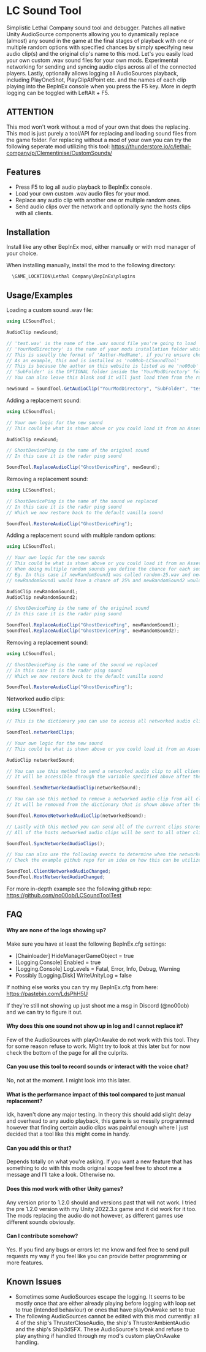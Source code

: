 # LC Sound Tool
Simplistic Lethal Company sound tool and debugger. Patches all native Unity AudioSource components allowing you to dynamically replace (almost) any sound in the game at the final stages of playback with one or multiple random options with specified chances by simply specifying new audio clip(s) and the original clip's name to this mod. Let's you easily load your own custom .wav sound files for your own mods. Experimental networking for sending and syncing audio clips across all of the connected players. Lastly, optionally allows logging all AudioSources playback, including PlayOneShot, PlayClipAtPoint etc. and the names of each clip playing into the BepInEx console when you press the F5 key. More in depth logging can be toggled with LeftAlt + F5.

## ATTENTION
This mod won't work without a mod of your own that does the replacing. This mod is just purely a tool/API for replacing and loading sound files from the game folder. For replacing without a mod of your own you can try the following seperate mod utilizing this tool: https://thunderstore.io/c/lethal-company/p/Clementinise/CustomSounds/

## Features

- Press F5 to log all audio playback to BepInEx console.
- Load your own custom .wav audio files for your mod.
- Replace any audio clip with another one or multiple random ones.
- Send audio clips over the network and optionally sync the hosts clips with all clients.

## Installation

Install like any other BepInEx mod, either manually or with mod manager of your choice.

When installing manually, install the mod to the following directory:

```
  \GAME_LOCATION\Lethal Company\BepInEx\plugins
```
    
## Usage/Examples

Loading a custom sound .wav file:
```csharp
using LCSoundTool;

AudioClip newSound;

// 'test.wav' is the name of the .wav sound file you're going to load 
// 'YourModDirectory' is the name of your mods installation folder which mod managers create
// This is usually the format of 'Author-ModName', if you're unsure check how your mod manager installs mods
// As an example, this mod is installed as 'no00ob-LCSoundTool'
// This is because the author on this website is listed as me 'no00ob' and my mod is called 'LCSoundTool' here
// 'SubFolder' is the OPTIONAL folder inside the 'YourModDirectory' folder where the mod will try to load the sound files from
// You can also leave this blank and it will just load them from the root where your mod's DLL file is also located.

newSound = SoundTool.GetAudioClip("YourModDirectory", "SubFolder", "test.wav");
```
Adding a replacement sound:
```csharp
using LCSoundTool;

// Your own logic for the new sound
// This could be what is shown above or you could load it from an AssetBundle

AudioClip newSound;

// GhostDevicePing is the name of the original sound
// In this case it is the radar ping sound

SoundTool.ReplaceAudioClip("GhostDevicePing", newSound); 
```
Removing a replacement sound:
```csharp
using LCSoundTool;

// GhostDevicePing is the name of the sound we replaced 
// In this case it is the radar ping sound
// Which we now restore back to the default vanilla sound

SoundTool.RestoreAudioClip("GhostDevicePing");
```
Adding a replacement sound with multiple random options:
```csharp
using LCSoundTool;

// Your own logic for the new sounds
// This could be what is shown above or you could load it from an AssetBundle
// When doing multiple random sounds you define the chance for each sound at the end of the .wav files name.
// Eg. In this case if newRandomSound1 was called random-25.wav and newRandomSound2 was called random-75.wav
// newRandomSound1 would have a chance of 25% and newRandomSound2 would have a chance of 75%

AudioClip newRandomSound1;
AudioClip newRandomSound2;

// GhostDevicePing is the name of the original sound
// In this case it is the radar ping sound

SoundTool.ReplaceAudioClip("GhostDevicePing", newRandomSound1);
SoundTool.ReplaceAudioClip("GhostDevicePing", newRandomSound2); 
```
Removing a replacement sound:
```csharp
using LCSoundTool;

// GhostDevicePing is the name of the sound we replaced 
// In this case it is the radar ping sound
// Which we now restore back to the default vanilla sound

SoundTool.RestoreAudioClip("GhostDevicePing");
```
Networked audio clips:
```csharp
using LCSoundTool;

// This is the dictionary you can use to access all networked audio clips.

SoundTool.networkedClips;

// Your own logic for the new sound
// This could be what is shown above or you could load it from an AssetBundle

AudioClip networkedSound;

// You can use this method to send a networked audio clip to all clients that have LCSoundTool installed.
// It will be accessible through the variable specified above after the clients receive it.

SoundTool.SendNetworkedAudioClip(networkedSound);

// You can use this method to remove a networked audio clip from all clients that have LCSoundTool installed.
// It will be removed from the dictionary that is shown above after the clients receive the request for removal.

SoundTool.RemoveNetworkedAudioClip(networkedSound);

// Lastly with this method you can send all of the current clips stored in networkedClips dictionary to all clients.
// All of the hosts networked audio clips will be sent to all other clients that have LCSoundTool installed.

SoundTool.SyncNetworkedAudioClips();

// You can also use the following events to determine when the networkedClips dictionary has changed. 
// Check the example github repo for an idea on how this can be utilized.

SoundTool.ClientNetworkedAudioChanged;
SoundTool.HostNetworkedAudioChanged;
```

For more in-depth example see the following github repo: https://github.com/no00ob/LCSoundToolTest
## FAQ

#### Why are none of the logs showing up?

Make sure you have at least the following BepInEx.cfg settings:
- [Chainloader] HideManagerGameObject = true
- [Logging.Console] Enabled = true
- [Logging.Console] LogLevels = Fatal, Error, Info, Debug, Warning
- Possibly [Logging.Disk] WriteUnityLog = false

If nothing else works you can try my BepInEx.cfg from here: https://pastebin.com/LdsPhH5U

If they're still not showing up just shoot me a msg in Discord (@no00ob) and we can try to figure it out.

#### Why does this one sound not show up in log and I cannot replace it?

Few of the AudioSources with playOnAwake do not work with this tool. They for some reason refuse to work. Might try to look at this later but for now check the bottom of the page for all the culprits.

#### Can you use this tool to record sounds or interact with the voice chat?

No, not at the moment. I might look into this later.

#### What is the performance impact of this tool compared to just manual replacement?

Idk, haven't done any major testing. In theory this should add slight delay and overhead to any audio playback, this game is so messily programmed however that finding certain audio clips was painful enough where I just decided that a tool like this might come in handy.

#### Can you add this or that?

Depends totally on what you're asking. If you want a new feature that has something to do with this mods original scope feel free to shoot me a message and I'll take a look. Otherwise no.

#### Does this mod work with other Unity games?

Any version prior to 1.2.0 should and versions past that will not work. I tried the pre 1.2.0 version with my Unity 2022.3.x game and it did work for it too. The mods replacing the audio do not however, as different games use different sounds obviously.

#### Can I contribute somehow?

Yes. If you find any bugs or errors let me know and feel free to send pull requests my way if you feel like you can provide better programming or more features.

## Known Issues

- Sometimes some AudioSources escape the logging. It seems to be mostly once that are either already playing before logging with loop set to true (intended behaviour) or ones that have playOnAwake set to true
- The following AudioSources cannot be edited with this mod currently: all 4 of the ship's ThrusterCloseAudio, the ship's ThrusterAmbientAudio and the ship's Ship3dSFX. These AudioSource's break and refuse to play anything if handled through my mod's custom playOnAwake handling.